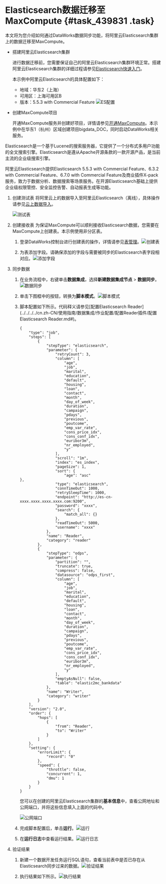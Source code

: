 # Elasticsearch数据迁移至MaxCompute {#task_439831 .task}

本文将为您介绍如何通过DataWorks数据同步功能，将阿里云Elasticsearch集群上的数据迁移至MaxCompute。

-   搭建阿里云Elasticsearch集群

    进行数据迁移前，您需要保证自己的阿里云Elasticsearch集群环境正常。搭建阿里云Elasticsearch集群的详细过程请参见[Elasticsearch快速入门](https://help.aliyun.com/document_detail/57876.html)。

    本示例中阿里云Elasticsearch的具体配置如下：

    -   地域：华东2（上海）
    -   可用区：上海可用区B
    -   版本：5.5.3 with Commercial Feature
    ![ES配置](http://static-aliyun-doc.oss-cn-hangzhou.aliyuncs.com/assets/img/354761/156344708848454_zh-CN.jpg)

-   创建MaxCompute项目

    开通MaxCompute服务并创建好项目，详情请参见[开通MaxCompute](../../../../cn.zh-CN/准备工作/开通MaxCompute.md#)。本示例中在华东1（杭州）区域创建项目bigdata\_DOC，同时启动DataWorks相关服务。


Elasticsearch是一个基于Lucene的搜索服务器，它提供了一个分布式多用户功能的全文搜索引擎。Elasticsearch是遵从Apache开源条款的一款开源产品，是当前主流的企业级搜索引擎。

阿里云Elasticsearch提供Elasticsearch 5.5.3 with Commercial Feature、6.3.2 with Commercial Feature、6.7.0 with Commercial Feature及商业插件X-pack服务，致力于数据分析、数据搜索等场景服务。在开源Elasticsearch基础上提供企业级权限管控、安全监控告警、自动报表生成等功能。

1.  创建测试表 将阿里云上的数据导入至阿里云Elasticsearch（离线），具体操作请参见[云上数据导入](https://help.aliyun.com/document_detail/62584.html)。

    ![测试表](http://static-aliyun-doc.oss-cn-hangzhou.aliyuncs.com/assets/img/354761/156344708848514_zh-CN.jpg)

2.  创建接收表 为保证MaxCompute可以顺利接收Elasticsearch数据，您需要在MaxCompute上创建表。本示例使用非分区表。
    1.  登录DataWorks控制台进行创建表的操作，详情请参见[表管理](../../../../cn.zh-CN/使用指南/数据开发/表管理.md#)。![创建表](http://static-aliyun-doc.oss-cn-hangzhou.aliyuncs.com/assets/img/354761/156344708848494_zh-CN.jpg)


    2.  为表添加字段。请确保添加的字段与需要被同步的Elasticsearch表字段相对应。![添加字段](http://static-aliyun-doc.oss-cn-hangzhou.aliyuncs.com/assets/img/354761/156344708948495_zh-CN.jpg)


3.  同步数据 
    1.  在业务流程中，右键单击**数据集成**，选择**新建数据集成节点** \> **数据同步**。![数据同步](http://static-aliyun-doc.oss-cn-hangzhou.aliyuncs.com/assets/img/354761/156344708948496_zh-CN.jpg)


    2.  单击下图框中的按钮，转换为**脚本模式**。![脚本模式](http://static-aliyun-doc.oss-cn-hangzhou.aliyuncs.com/assets/img/354761/156344708948497_zh-CN.jpg)


    3.  脚本配置如下所示。代码释义请参见[配置Elasticsearch Reader](../../../../cn.zh-CN/使用指南/数据集成/作业配置/配置Reader插件/配置Elasticsearch Reader.md#)。 

        ``` {#codeblock_1t9_kyh_60l .language-json}
        {
            "type": "job",
            "steps": [
                {
                    "stepType": "elasticsearch",
                    "parameter": {
                        "retryCount": 3,
                        "column": [
                            "age",
                            "job",
                            "marital",
                            "education",
                            "default",
                            "housing",
                            "loan",
                            "contact",
                            "month",
                            "day_of_week",
                            "duration",
                            "campaign",
                            "pdays",
                            "previous",
                            "poutcome",
                            "emp_var_rate",
                            "cons_price_idx",
                            "cons_conf_idx",
                            "euribor3m",
                            "nr_employed",
                            "y"
                        ],
                        "scroll": "1m",
                        "index": "es_index",
                        "pageSize": 1,
                        "sort": {
                            "age": "asc"
        },
                        "type": "elasticsearch",
                        "connTimeOut": 1000,
                        "retrySleepTime": 1000,
                        "endpoint": "http://es-cn-xxxx.xxxx.xxxx.xxxx.com:9200",
                        "password": "xxxx",
                        "search": {
                            "match_all": {}
                        },
                        "readTimeOut": 5000,
                        "username": "xxxx"
                    },
                    "name": "Reader",
                    "category": "reader"
                },
                {
                    "stepType": "odps",
                    "parameter": {
                        "partition": "",
                        "truncate": true,
                        "compress": false,
                        "datasource": "odps_first",
                        "column": [
                            "age",
                            "job",
                            "marital",
                            "education",
                            "default",
                            "housing",
                            "loan",
                            "contact",
                            "month",
                            "day_of_week",
                            "duration",
                            "campaign",
                            "pdays",
                            "previous",
                            "poutcome",
                            "emp_var_rate",
                            "cons_price_idx",
                            "cons_conf_idx",
                            "euribor3m",
                            "nr_employed",
                            "y"
                        ],
                        "emptyAsNull": false,
                        "table": "elastic2mc_bankdata"
                    },
                    "name": "Writer",
                    "category": "writer"
                }
            ],
            "version": "2.0",
            "order": {
                "hops": [
                    {
                        "from": "Reader",
                        "to": "Writer"
                    }
                ]
            },
            "setting": {
                "errorLimit": {
                    "record": "0"
                },
                "speed": {
                    "throttle": false,
                    "concurrent": 1,
                    "dmu": 1
                }
            }
        }
        ```

        您可以在创建的阿里云Elasticsearch集群的**基本信息**中，查看公网地址和公网端口，并将这些信息填入上面的代码中。

        ![公网端口](http://static-aliyun-doc.oss-cn-hangzhou.aliyuncs.com/assets/img/354761/156344709048498_zh-CN.jpg)

    4.  完成脚本配置后，单击**运行**。![运行](http://static-aliyun-doc.oss-cn-hangzhou.aliyuncs.com/assets/img/354761/156344709048499_zh-CN.jpg)


    5.  在**运行日志**中查看运行结果。![运行日志](http://static-aliyun-doc.oss-cn-hangzhou.aliyuncs.com/assets/img/354761/156344709048500_zh-CN.jpg)


4.  验证结果 
    1.  新建一个数据开发任务运行SQL语句，查看当前表中是否已存在从Elasticsearch同步过来的数据。![验证结果](http://static-aliyun-doc.oss-cn-hangzhou.aliyuncs.com/assets/img/354761/156344709148502_zh-CN.jpg)


    2.  执行结果如下所示。![执行结果](http://static-aliyun-doc.oss-cn-hangzhou.aliyuncs.com/assets/img/354761/156344709148503_zh-CN.jpg)



